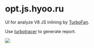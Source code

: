 # opt.js.hyoo.ru

UI for analyze V8 JS inlining by [TurboFan](https://v8.dev/docs/turbofan).

Use [turbotracer](https://www.npmjs.com/package/turbotracer) to generate report.

![](https://i.imgur.com/tZbldrZ.png)
